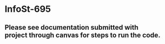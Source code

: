 # InfoSt-695

## Please see documentation submitted with project through canvas for steps to run the code.
